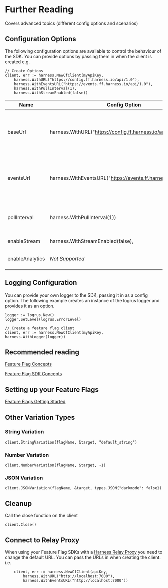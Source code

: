 # Further Reading

Covers advanced topics (different config options and scenarios)

## Configuration Options
The following configuration options are available to control the behaviour of the SDK.
You can provide options by passing them in when the client is created e.g.

```golang
// Create Options
client, err := harness.NewCfClient(myApiKey, 
	harness.WithURL("https://config.ff.harness.io/api/1.0"), 
	harness.WithEventsURL("https://events.ff.harness.io/api/1.0"), 
	harness.WithPullInterval(1),
	harness.WithStreamEnabled(false))

```

| Name            | Config Option                                                  | Description                                                                                                                                      | default                              |
|-----------------|----------------------------------------------------------------|--------------------------------------------------------------------------------------------------------------------------------------------------|--------------------------------------|
| baseUrl         | harness.WithURL("https://config.ff.harness.io/api/1.0")        | the URL used to fetch feature flag evaluations. You should change this when using the Feature Flag proxy to http://localhost:7000                | https://config.ff.harness.io/api/1.0 |
| eventsUrl       | harness.WithEventsURL("https://events.ff.harness.io/api/1.0"), | the URL used to post metrics data to the feature flag service. You should change this when using the Feature Flag proxy to http://localhost:7000 | https://events.ff.harness.io/api/1.0 |
| pollInterval    | harness.WithPullInterval(1))                                   | when running in stream mode, the interval in minutes that we poll for changes.                                                                   | 1                                   |
| enableStream    | harness.WithStreamEnabled(false),                              | Enable streaming mode.                                                                                                                           | true                                 |
| enableAnalytics | *Not Supported*                                                | Enable analytics.  Metrics data is posted every 60s                                                                                              | *Not Supported*                      |

## Logging Configuration
You can provide your own logger to the SDK, passing it in as a config option.
The following example creates an instance of the logrus logger and provides it as an option.


```golang
logger := logrus.New()
logger.SetLevel(logrus.ErrorLevel)

// Create a feature flag client
client, err := harness.NewCfClient(myApiKey, harness.WithLogger(logger))
```

## Recommended reading

[Feature Flag Concepts](https://ngdocs.harness.io/article/7n9433hkc0-cf-feature-flag-overview)

[Feature Flag SDK Concepts](https://ngdocs.harness.io/article/rvqprvbq8f-client-side-and-server-side-sdks)

## Setting up your Feature Flags

[Feature Flags Getting Started](https://ngdocs.harness.io/article/0a2u2ppp8s-getting-started-with-feature-flags)

## Other Variation Types

### String Variation
```golang
client.StringVariation(flagName, &target, "default_string")
```

### Number Variation
```golang
client.NumberVariation(flagName, &target, -1)
```

### JSON Variation
```golang
client.JSONVariation(flagName, &target, types.JSON{"darkmode": false})
```


## Cleanup
Call the close function on the client

```golang
client.Close()
```


## Connect to Relay Proxy

When using your Feature Flag SDKs with a [Harness Relay Proxy](https://ngdocs.harness.io/article/q0kvq8nd2o-relay-proxy) you need to change the default URL.
You can pass the URLs in when creating the client. i.e.

```golang
	client, err := harness.NewCfClient(apiKey,
		harness.WithURL("http://localhost:7000"),
		harness.WithEventsURL("http://localhost:7000"))
```
